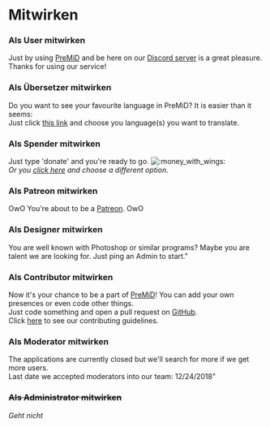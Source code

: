 # Mitwirken

### Als User mitwirken

Just by using [PreMiD](https://premid.app/) and be here on our [Discord server](https://discord.gg/WvfVZ8T) is a great pleasure.  
Thanks for using our service!

### Als Übersetzer mitwirken

Do you want to see your favourite language in PreMiD? It is easier than it seems:  
Just click [this link](https://poeditor.com/join/project/Zzl1oOQV5g) and choose you language\(s\) you want to translate.

### Als Spender mitwirken

Just type 'donate' and you're ready to go. ![:money\_with\_wings:](https://camo.githubusercontent.com/8c82232d72bdb736fd395fab7b9bf6d01b4a3cca/68747470733a2f2f6769746875622e6769746875626173736574732e636f6d2f696d616765732f69636f6e732f656d6f6a692f756e69636f64652f31663462382e706e67)  
_Or you_ [_click here_](https://github.com/PreMiD/PreMiD) _and choose a different option._

### Als Patreon mitwirken

OwO You're about to be a [Patreon](https://www.patreon.com/Timeraa). OwO

### Als Designer mitwirken

You are well known with Photoshop or similar programs? Maybe you are talent we are looking for. Just ping an Admin to start."

### Als Contributor mitwirken

Now it's your chance to be a part of [PreMiD](https://premid.app/)! You can add your own presences or even code other things.  
Just code something and open a pull request on [GitHub](https://github.com/PreMiD/PreMiD).  
Click [here](https://github.com/PreMiD/PreMiD/blob/stable/CONTRIBUTING.md) to see our contributing guidelines.

### Als Moderator mitwirken

The applications are currently closed but we'll search for more if we get more users.  
Last date we accepted moderators into our team: 12/24/2018"

### ~~Als Administrator mitwirken~~

_Geht nicht_

